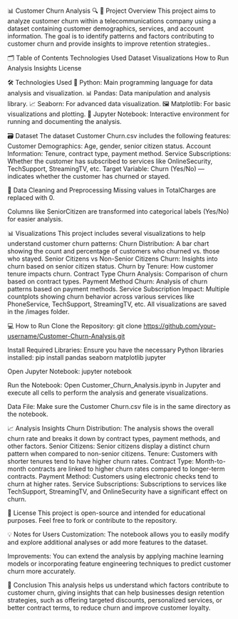 📊 Customer Churn Analysis 🔍
📄 Project Overview
This project aims to analyze customer churn within a telecommunications company using a dataset containing customer demographics, services, and account information. The goal is to identify patterns and factors contributing to customer churn and provide insights to improve retention strategies..

🗂 Table of Contents
Technologies Used
Dataset
Visualizations
How to Run
Analysis Insights
License

🛠 Technologies Used
🐍 Python: Main programming language for data analysis and visualization.
📊 Pandas: Data manipulation and analysis library.
📈 Seaborn: For advanced data visualization.
🖼 Matplotlib: For basic visualizations and plotting.
📝 Jupyter Notebook: Interactive environment for running and documenting the analysis.

🗃 Dataset
The dataset Customer Churn.csv includes the following features:
Customer Demographics: Age, gender, senior citizen status.
Account Information: Tenure, contract type, payment method.
Service Subscriptions: Whether the customer has subscribed to services like OnlineSecurity, TechSupport, StreamingTV, etc.
Target Variable: Churn (Yes/No) — indicates whether the customer has churned or stayed.


🧹 Data Cleaning and Preprocessing
Missing values in TotalCharges are replaced with 0.

Columns like SeniorCitizen are transformed into categorical labels (Yes/No) for easier analysis.

📊 Visualizations
This project includes several visualizations to help understand customer churn patterns:
Churn Distribution: A bar chart showing the count and percentage of customers who churned vs. those who stayed.
Senior Citizens vs Non-Senior Citizens Churn: Insights into churn based on senior citizen status.
Churn by Tenure: How customer tenure impacts churn.
Contract Type Churn Analysis: Comparison of churn based on contract types.
Payment Method Churn: Analysis of churn patterns based on payment methods.
Service Subscription Impact: Multiple countplots showing churn behavior across various services like PhoneService, TechSupport, StreamingTV, etc.
All visualizations are saved in the /images folder.

💻 How to Run
Clone the Repository:
git clone https://github.com/your-username/Customer-Churn-Analysis.git

Install Required Libraries:
Ensure you have the necessary Python libraries installed:
pip install pandas seaborn matplotlib jupyter

Open Jupyter Notebook:
jupyter notebook

Run the Notebook:
Open Customer_Churn_Analysis.ipynb in Jupyter and execute all cells to perform the analysis and generate visualizations.

Data File:
Make sure the Customer Churn.csv file is in the same directory as the notebook.

📈 Analysis Insights
Churn Distribution: The analysis shows the overall churn rate and breaks it down by contract types, payment methods, and other factors.
Senior Citizens: Senior citizens display a distinct churn pattern when compared to non-senior citizens.
Tenure: Customers with shorter tenures tend to have higher churn rates.
Contract Type: Month-to-month contracts are linked to higher churn rates compared to longer-term contracts.
Payment Method: Customers using electronic checks tend to churn at higher rates.
Service Subscriptions: Subscriptions to services like TechSupport, StreamingTV, and OnlineSecurity have a significant effect on churn.

📝 License
This project is open-source and intended for educational purposes. Feel free to fork or contribute to the repository.


💡 Notes for Users
Customization: The notebook allows you to easily modify and explore additional analyses or add more features to the dataset.

Improvements: You can extend the analysis by applying machine learning models or incorporating feature engineering techniques to predict customer churn more accurately.


🎯 Conclusion
This analysis helps us understand which factors contribute to customer churn, giving insights that can help businesses design retention strategies, such as offering targeted discounts, personalized services, or better contract terms, to reduce churn and improve customer loyalty.

